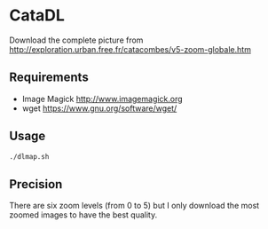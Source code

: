 # CataDL
Download the complete picture from http://exploration.urban.free.fr/catacombes/v5-zoom-globale.htm

## Requirements
* Image Magick http://www.imagemagick.org
* wget https://www.gnu.org/software/wget/

## Usage
```bash
./dlmap.sh
```

## Precision
There are six zoom levels (from 0 to 5) but I only download the most zoomed images to have the best quality.
